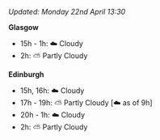 *Updated: Monday 22nd April 13:30*

**Glasgow**

* 15h - 1h: :cloud: Cloudy
* 2h: :partly_sunny: Partly Cloudy

**Edinburgh**

* 15h, 16h: :cloud: Cloudy
* 17h - 19h: :partly_sunny: Partly Cloudy [:cloud: as of 9h]
* 20h - 1h: :cloud: Cloudy
* 2h: :partly_sunny: Partly Cloudy
